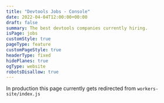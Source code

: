 ```yaml
---
title: "Devtools Jobs - Console"
date: 2022-04-04T12:00:00+00:00
draft: false
summary: The best devtools companies currently hiring.
isPage: jobs
customStyle: true
pageType: feature
customPageStyle: true
headerType: fixed
hidePlanes: true
ogType: website
robotsDisallow: true
---
```


In production this page currently gets redirected from `workers-site/index.js`
